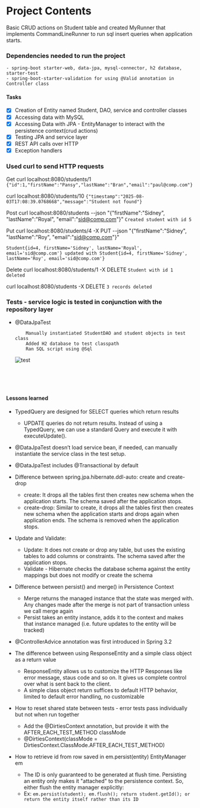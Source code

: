 # Project Contents

Basic CRUD actions on Student table and created MyRunner that implements CommandLineRunner to run sql insert queries when
application starts. 


### Dependencies needed to run the project
    - spring-boot starter-web, data-jpa, mysql-connector, h2 database, starter-test
    - spring-boot-starter-validation for using @Valid annotation in Controller class

#### Tasks

* [x] Creation of Entity named Student, DAO, service and controller classes
* [x] Accessing data with MySQL 
* [x] Accessing Data with JPA - EntityManager to interact with the persistence context(crud actions)
* [x] Testing JPA and service layer
* [x] REST API calls over HTTP
* [x] Exception handlers

### Used curl to send HTTP requests

Get
curl localhost:8080/students/1
 ```{"id":1,"firstName":"Pansy","lastName":"Bran","email":"paul@comp.com"}```

curl localhost:8080/students/10
 ```{"timestamp":"2025-08-03T17:08:39.0768668","message":"Student not found"}```

Post
curl localhost:8080/students --json "{\"firstName\":\"Sidney\", \"lastName\":\"Royal\", \"email\":\"sid@comp.com\"}"
 ```Created student with id 5```

Put
curl localhost:8080/students/4   -X PUT --json "{\"firstName\":\"Sidney\", \"lastName\":\"Roy\", \"email\":\"sid@comp.com\"}"
```
Student{id=4, firstName='Sidney', lastName='Royal', email='sid@comp.com'} updated with Student{id=4, firstName='Sidney', lastName='Roy', email='sid@comp.com'}
```

Delete
curl localhost:8080/students/1 -X DELETE
 ```Student with id 1 deleted```

curl localhost:8080/students -X DELETE
```3 records deleted```

### Tests - service logic is tested in conjunction with the repository layer
- @DataJpaTest

    ```
        Manually instantiated StudentDAO and student objects in test class
        Added H2 database to test classpath
        Ran SQL script using @Sql 
  
    ```   
  ![test](assets/testResult.PNG)




<br>
<br>
<br>

#### Lessons learned

 - TypedQuery are designed for SELECT queries which return results
    - UPDATE queries do not return results. Instead of using a TypedQuery, we can use a standard Query and execute it with executeUpdate().

 - @DataJpaTest doesn’t load service bean, if needed, can manually instantiate the service class in the test setup.

 - @DataJpaTest includes @Transactional by default


 - Difference between spring.jpa.hibernate.ddl-auto: create and create-drop 
    - create: It drops all the tables first then creates new schema when the application starts. The schema saved after the application stops.
    - create-drop: Similar to create, it drops all the tables first then creates new schema when the application starts and drops again when application ends. The schema is removed when the application stops.
  

 - Update and Validate:
    - Update: It does not create or drop any table, but uses the existing tables to add columns or constraints. The schema saved after the application stops.
    - Validate - Hibernate checks the database schema against the entity mappings but does not modify or create the schema

 - Difference between persist() and merge() in Persistence Context
    - Merge returns the managed instance that the state was merged with. Any changes made after the merge is not part of transaction unless we call merge again
    - Persist takes an entity instance, adds it to the context and makes that instance managed (i.e. future updates to the entity will be tracked)
  
 - @ControllerAdvice annotation was first introduced in Spring 3.2 

 - The difference between using ResponseEntity and a simple class object as a return value
    - ResponseEntity allows us to customize the HTTP Responses like error message, staus code and so on. It gives us complete control over what is sent back to the client. 
    - A simple class object return suffices to default HTTP behavior, limited to default error handling, no customizable
  
 - How to reset shared state between tests - error tests pass individually but not when run together
    - Add the @DirtiesContext annotation, but provide it with the AFTER_EACH_TEST_METHOD classMode
    - @DirtiesContext(classMode = DirtiesContext.ClassMode.AFTER_EACH_TEST_METHOD)


 - How to retrieve id from row saved in em.persist(entity)  EntityManager em

    - The ID is only guaranteed to be generated at flush time. Persisting an entity only makes it "attached" to the persistence context. So, either flush the entity manager explicitly:
    - Ex:
          ```em.persist(student);
          em.flush();
          return student.getId();
          or return the entity itself rather than its ID```

  


  
